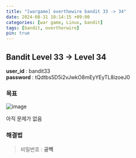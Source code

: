 ```yaml
---
title: "[wargame] overthewire bandit 33 -> 34"
date: 2024-08-31 18:14:15 +09:00
categories: [war game, Linux, bandit]
tags: [bandit, overtherwire]
pin: true
---
```


## Bandit Level 33 -> Level 34

**user_id** : bandit33<br/>
**password** : tQdtbs5D5i2vJwkO8mEyYEyTL8izoeJ0

### 목표

![image](https://github.com/user-attachments/assets/34acb541-a209-46cd-8bd1-1e342389b8b1)

아직 문제가 없음

### 해결법

> 비밀번호 : **공백**

